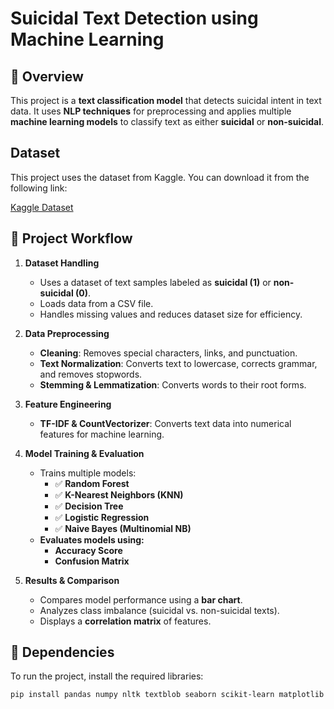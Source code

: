 # Suicidal Text Detection using Machine Learning

## 📝 Overview
This project is a **text classification model** that detects suicidal intent in text data. It uses **NLP techniques** for preprocessing and applies multiple **machine learning models** to classify text as either **suicidal** or **non-suicidal**.

## Dataset
This project uses the dataset from Kaggle. You can download it from the following link:

[Kaggle Dataset]([https://www.kaggle.com/your-dataset-link](https://www.kaggle.com/datasets/nikhileswarkomati/suicide-watch))

## 📂 Project Workflow
1. **Dataset Handling**  
   - Uses a dataset of text samples labeled as **suicidal (1)** or **non-suicidal (0)**.  
   - Loads data from a CSV file.  
   - Handles missing values and reduces dataset size for efficiency.  

2. **Data Preprocessing**  
   - **Cleaning**: Removes special characters, links, and punctuation.  
   - **Text Normalization**: Converts text to lowercase, corrects grammar, and removes stopwords.  
   - **Stemming & Lemmatization**: Converts words to their root forms.  

3. **Feature Engineering**  
   - **TF-IDF & CountVectorizer**: Converts text data into numerical features for machine learning.  

4. **Model Training & Evaluation**  
   - Trains multiple models:  
     - ✅ **Random Forest**  
     - ✅ **K-Nearest Neighbors (KNN)**  
     - ✅ **Decision Tree**  
     - ✅ **Logistic Regression**  
     - ✅ **Naive Bayes (Multinomial NB)**  
   - **Evaluates models using:**  
     - **Accuracy Score**  
     - **Confusion Matrix**  

5. **Results & Comparison**  
   - Compares model performance using a **bar chart**.  
   - Analyzes class imbalance (suicidal vs. non-suicidal texts).  
   - Displays a **correlation matrix** of features.  

## 🔧 Dependencies
To run the project, install the required libraries:  

```sh
pip install pandas numpy nltk textblob seaborn scikit-learn matplotlib
